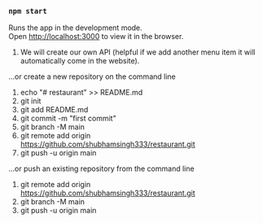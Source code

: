 ### `npm start`

Runs the app in the development mode.\
Open [http://localhost:3000](http://localhost:3000) to view it in the browser.

1. We will create our own API (helpful if we add another menu item it will automatically come in the website).


…or create a new repository on the command line
1. echo "# restaurant" >> README.md
2. git init
3. git add README.md
4. git commit -m "first commit"
5. git branch -M main
6. git remote add origin https://github.com/shubhamsingh333/restaurant.git
7. git push -u origin main


…or push an existing repository from the command line
1. git remote add origin https://github.com/shubhamsingh333/restaurant.git
2. git branch -M main
3. git push -u origin main
